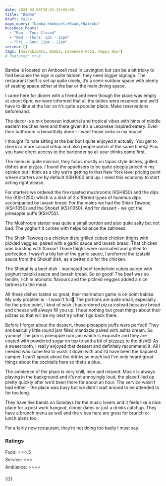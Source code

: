 ```yaml
---
date: 2024-03-06T20:21:23+03:00
title: "Bamba"
draft: false
maps_query: "bamba,+Amboseli+Road,+Nairobi"
business_hours:
  - "Mon - Tue: Closed"
  - "Wed - Thurs: 5pm - 11pm"
  - "Fri - Sun: 12pm - 11pm"
series: []
tags: [nairobieats, Bamba, Lebanese Food, Happy Hour]
# featured: true
---
```


Bamba is located on Amboseli road in Lavington but can be a bit tricky to find because the sign is quite hidden, they need bigger signage. The restaurant itself is set up quite nicely, it’s a semi-outdoor space with plenty of seating space either at the bar or the main dining space.

I came here for dinner with a friend and even though the place was empty at about 6pm, we were informed that all the tables were reserved and we’d have to dine at the bar so it’s quite a popular place. Make reservations beforehand.

The decor is a mix between industrial and tropical vibes with hints of middle eastern touches here and there given it’s a Lebanese inspired eatery. Even their bathroom is beautifully done - I want those sinks in my house!

I thought I’d hate sitting at the bar but I quite enjoyed it actually. You get to dine in a more casual setup and also people watch at the same time😉 Plus you have direct access to the bartender so all your drinks come first.

The menu is quite minimal, they focus mostly on tapas style dishes, grilled dishes and pizzas. I found the appetisers to be quite steeply priced in my opinion but I think as a city we’re getting to that New York level pricing point where starters are by default KSH1000 and up. I need this economy to start acting right please.

For starters we ordered the fire roasted mushrooms (KSH850) and the dips trio (KSH1250) which is a dish of 3 different types of hummus dips accompanied by lavash bread. For the mains we had the Shish Tawooq (KSH1050) and the Shokaf (KSH1350). And for dessert - we got the pineapple puffs (KSH750).

The Mushroom starter was quite a small portion and also quite salty but not bad. The yoghurt it comes with helps balance the saltiness.

The Shish Tawooq is a chicken dish; grilled cubed chicken thighs with pickled veggies, paired with a garlic sauce and lavash bread. That chicken was bursting with flavour! Those thighs were marinated and grilled to perfection. I wasn’t a big fan of the garlic sauce, I preferred the tzatziki sauce from the Shokaf dish, as a better dip for the chicken.

The Shokaf is a beef dish - marinated beef tenderloin cubes paired with yoghurt tzatziki sauce and lavash bread. So so good! The beef was so tender, rich in aromatic flavours and the pickled veggies added a nice tartness to the meal.

All these dishes tasted so great, their marination game is on point kabisa. My only problem is - I wasn’t full🥲 The portions are quite small, especially for the price point, I kind of wish I had ordered pizza instead because bread and cheese will always fill you up. I hear nothing but great things about their pizzas so that will be my next try when I go back there.

Before I forget about the dessert, those pineapple puffs were perfect! They are basically little round jam filled mandazis paired with ashta cream. So yummy! The jam is pineapple rum jam which is exquisite and they are coated with powdered sugar on top to add a bit of pizzazz to the dish😊 As a sweet tooth, I really enjoyed that dessert and definitely recommend it. All I needed was some tea to wash it down with and I’d have been the happiest camper. I can’t speak about the drinks so much but I’ve only heard great things about the cocktails here so that’s a plus.

The ambience of the place is very chill, nice and relaxed. Music is always playing in the background and it’s not annoyingly loud, the place filled up pretty quickly after we’d been there for about an hour. The service wasn’t bad either - the place was busy but we didn't wait around to be attended to for too long.

They have live bands on Sundays for the music lovers and it feels like a nice place for a post work hangout, dinner dates or just a drinks catchup. They have a brunch menu as well and the vibes here are great for brunch or lunch plans too.

For a fairly new restaurant, they’re not doing too badly I must say.

### Ratings

Food: ⭐️⭐️⭐️.5<br>
Service: ⭐️⭐️⭐️<br>
Ambience: ⭐️⭐️⭐️⭐️<br>

{{<remote-image-gallery key="bamba">}}
